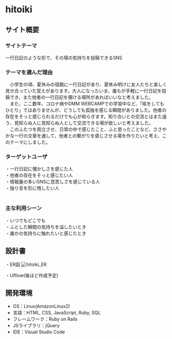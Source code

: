# hitoiki
## サイト概要
### サイトテーマ
一行日記のような形で、その場の気持ちを投稿できるSNS

### テーマを選んだ理由
　小学生の頃、夏休みの宿題に一行日記があり、夏休み明けに友人たちと楽しく見せ合っていた覚えがあります。大人になったいま、誰もが手軽に一行日記を投稿でき、また他者の一行日記を覗ける場所があればいいなと考えました。<br>
　また、ここ数年、コロナ禍やDMM WEBCAMPでの学習中など、「咳をしてもひとり」ではありませんが、どうしても孤独を感じる瞬間がありました。他者の存在をそっと感じられるだけでも心が和らぎます。知り合いとの交流とはまた違う、見知らぬ人に見知らぬ人として交流できる場が欲しいと考えました。<br>
　このふたつを両立させ、日常の中で感じたこと、ふと思ったことなど、ささやかな一行の文章を通して、他者との繋がりを感じさせる場を作りたいと考え、このテーマにしました。

### ターゲットユーザ
・一行日記に懐かしさを感じた人<br>
・他者の存在をそっと感じたい人<br>
・情報量の多いSNSに息苦しさを感じている人<br>
・独り言を形に残したい人<br>
​
### 主な利用シーン
・いつでもどこでも<br>
・ふとした瞬間の気持ちを溢したいとき<br>
・誰かの気持ちに触れたいと感じたとき
​
## 設計書
・ER図
![hitoiki_ER](https://github.com/user-attachments/assets/4ef16f3d-0701-4003-b583-f88c1ba6aa02)

・UIflow(後ほど作成予定)
​
## 開発環境
- OS：Linux(AmazonLinux2)
- 言語：HTML, CSS, JavaScript, Ruby, SQL
- フレームワーク：Ruby on Rails
- JSライブラリ：jQuery
- IDE：Visual Studio Code
​

<!-- ## 使用素材 -->
<!-- - 外部サービスの画像素材・音声素材を使用した場合は、必ずサービス名とURLを明記してください。 -->
<!-- - アプリケーションの実装に使用したgem/bootstrapのリファレンスなどの記載は不要です。 -->
<!-- - 使用しない場合は、使用素材の項目をREADMEから削除してください。 -->
<!-- - 架空の団体・題材を前提にポートフォリオを制作する場合、下記のテンプレートを当項目内に記載しましょう。 -->
<!-- 【テンプレート】 -->
<!-- 著作権を考慮し、架空のデータを扱う予定です。 -->
<!-- なお今後、実在するデータを利用する際には、事前に著作権保持者と契約を結んだ上で利用します。 -->